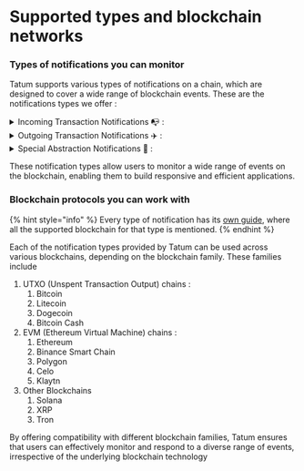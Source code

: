 # Supported types and blockchain networks

### Types of notifications you can monitor

Tatum supports various types of notifications on a chain, which are designed to cover a wide range of blockchain events. These are the notifications types we offer :

<details>

<summary>Incoming Transaction Notifications 📭 : </summary>

1. [**Incoming Native Transactions**](notification-types/incoming-native-transactions.md)**:** This notification is triggered when an address you are subscribed to, receives some [Native Token](../../learn-blockchain/basics/what-is-a-token-on-blockchain/what-are-native-tokens.md) from any address.
2. [**Incoming Internal Transactions**](notification-types/incoming-internal-transactions.md)**:** This notification is triggered when an address you are subscribed to, receives an [Internal transaction](../../learn-blockchain/basics/what-are-transactions/what-are-internal-transactions.md) (such as transfer an asset by a smart contract).
3. [**Incoming Fungible Transactions**](notification-types/incoming-tokens.md)**:** This notification is triggered when an address you are subscribed to, receives a [Fungible token](../../learn-blockchain/basics/what-is-a-token-on-blockchain/what-are-fungible-tokens.md) from any address.
4. [**Incoming NFT Transactions**](notification-types/incoming-nfts.md): This notification is triggered when an address you are subscribed to, receives a [Non Fungible Token](../../learn-blockchain/basics/what-is-a-token-on-blockchain/what-are-non-fungible-tokens.md) (NFT's) from any address.
5. [**Incoming MultiToken Transactions**](notification-types/incoming-multitokens.md): This notification is triggered when an address you are subscribed to, receives [MultiToken](../../learn-blockchain/basics/what-is-a-token-on-blockchain/what-are-multitokens.md) from any address.

</details>

<details>

<summary>Outgoing Transaction Notifications ✈️ : </summary>

1. [**Outgoing Native Transactions**](notification-types/outgoing-native-transactions.md): This notification is triggered when an address you are subscribed to, sends some [Native Token](../../learn-blockchain/basics/what-is-a-token-on-blockchain/what-are-native-tokens.md) to any address.
2. [**Outgoing Internal Transactions**](notification-types/outgoing-internal-transactions.md): This notification is triggered when an smart contract address you are subscribed to, sends assets to another address ([Internal transaction](../../learn-blockchain/basics/what-are-transactions/what-are-internal-transactions.md)).
3. [**Outgoing Fungible Transactions**](notification-types/outgoing-nfts.md): This notification is triggered when an address you are subscribed to, send's [Fungible tokens](../../learn-blockchain/basics/what-is-a-token-on-blockchain/what-are-fungible-tokens.md) to any address.
4. [**Outgoing NFT Transactions**](notification-types/outgoing-nfts.md): This notification is triggered when an address you are subscribed to, sends a [Non Fungible Token](../../learn-blockchain/basics/what-is-a-token-on-blockchain/what-are-non-fungible-tokens.md) (NFT's) to any address.
5. [**Outgoing MultiToken Transaction**](notification-types/outgoing-multitokens.md): This notification is triggered when an address you are subscribed to, sends a [MultiToken](../../learn-blockchain/basics/what-is-a-token-on-blockchain/what-are-multitokens.md) to any address.
6. [**Outgoing Failed Transactions**](notification-types/outgoing-failed-transactions.md): This notification is triggered when an address you are subscribed to, initiates any transaction but it failed due to any [reason](../../learn-blockchain/basics/what-are-transactions/what-are-the-reasons-a-transaction-fails.md).

</details>

<details>

<summary>Special Abstraction Notifications 🔔 :</summary>

1. [**Address Events**](notification-types/address-event.md): This notification is triggered when a user either receives or sends any token to any address on blockchain.
2. [**Paid Fee**](notification-types/paid-fee.md): This notification is triggered when a fee is paid as part of a transaction involving a specific address.
3. [**Failed Transactions in a Block** ](notification-types/failed-transactions-in-a-block.md): This notification is triggered when a block containing failed transactions is detected. This notification can be useful for monitoring and analysing failed transactions within specific blocks.
4. [**Contract Address Log Event :**](notification-types/contract-address-log-event.md) This notification allows you to monitor specific custom log events of a smart contract.

</details>

These notification types allow users to monitor a wide range of events on the blockchain, enabling them to build responsive and efficient applications.

### Blockchain protocols you can work with

{% hint style="info" %}
Every type of notification has its [own guide](notification-types/), where all the supported blockchain for that type is mentioned.
{% endhint %}

Each of the notification types provided by Tatum can be used across various blockchains, depending on the blockchain family. These families include&#x20;

1. UTXO (Unspent Transaction Output) chains :&#x20;
   1. Bitcoin
   2. Litecoin
   3. Dogecoin
   4. Bitcoin Cash
2. EVM (Ethereum Virtual Machine) chains :&#x20;
   1. Ethereum
   2. Binance Smart Chain
   3. Polygon
   4. Celo
   5. Klaytn
3. Other Blockchains
   1. Solana
   2. XRP
   3. Tron

By offering compatibility with different blockchain families, Tatum ensures that users can effectively monitor and respond to a diverse range of events, irrespective of the underlying blockchain technology
